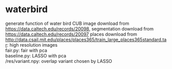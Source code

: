 # waterbird
generate function of water bird
CUB image download from https://data.caltech.edu/records/20098, segmentation download from https://data.caltech.edu/records/20097
places download from http://data.csail.mit.edu/places/places365/train_large_places365standard.tar: high resolution images  
fair.py: fair with pca  
baseline.py: LASSO with pca  
/res/variant.npy: overlap variant chosen by LASSO   
